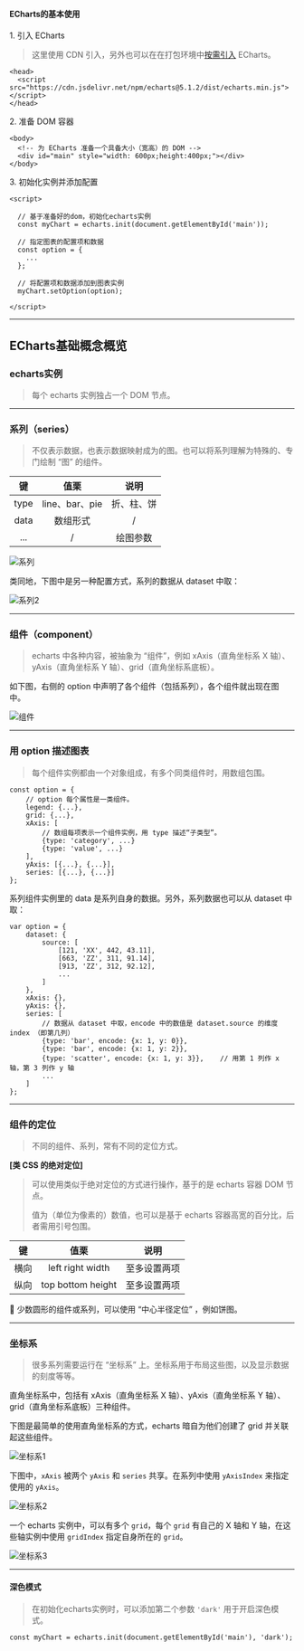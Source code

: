 #### ECharts的基本使用  

1\. 引入 ECharts  
> 这里使用 CDN 引入，另外也可以在在打包环境中[按需引入](https://echarts.apache.org/zh/tutorial.html#在打包环境中使用%20ECharts) ECharts。   

```
<head>
  <script src="https://cdn.jsdelivr.net/npm/echarts@5.1.2/dist/echarts.min.js"></script>
</head>
```

2\. 准备 DOM 容器
```
<body>
  <!-- 为 ECharts 准备一个具备大小（宽高）的 DOM -->
  <div id="main" style="width: 600px;height:400px;"></div>
</body>
```

3\. 初始化实例并添加配置
```
<script>

  // 基于准备好的dom，初始化echarts实例
  const myChart = echarts.init(document.getElementById('main'));

  // 指定图表的配置项和数据
  const option = {
    ...
  };

  // 将配置项和数据添加到图表实例
  myChart.setOption(option);

</script>
```

----

## ECharts基础概念概览

### echarts实例  
> 每个 echarts 实例独占一个 DOM 节点。

----

### 系列（series）  
> 不仅表示数据，也表示数据映射成为的图。也可以将系列理解为特殊的、专门绘制 “图” 的组件。   

键 | 值栗 | 说明
:-: | :-: | :-:
type | line、bar、pie | 折、柱、饼
data | 数组形式 | /
... | / | 绘图参数  

![系列](./img/系列.jpg)

类同地，下图中是另一种配置方式，系列的数据从 dataset 中取：

![系列2](./img/系列2.jpg)

----

### 组件（component）  
> echarts 中各种内容，被抽象为 “组件”，例如 xAxis（直角坐标系 X 轴）、yAxis（直角坐标系 Y 轴）、grid（直角坐标系底板）。  

如下图，右侧的 option 中声明了各个组件（包括系列），各个组件就出现在图中。  

![组件](./img/组件.jpg)  

----

### 用 option 描述图表  
> 每个组件实例都由一个对象组成，有多个同类组件时，用数组包围。  

```
const option = {
    // option 每个属性是一类组件。
    legend: {...},
    grid: {...},
    xAxis: [
        // 数组每项表示一个组件实例，用 type 描述“子类型”。
        {type: 'category', ...}
        {type: 'value', ...}
    ],
    yAxis: [{...}, {...}],
    series: [{...}, {...}]
};
```  

系列组件实例里的 data 是系列自身的数据。另外，系列数据也可以从 dataset 中取：  

```
var option = {
    dataset: {
        source: [
            [121, 'XX', 442, 43.11],
            [663, 'ZZ', 311, 91.14],
            [913, 'ZZ', 312, 92.12],
            ...
        ]
    },
    xAxis: {},
    yAxis: {},
    series: [
        // 数据从 dataset 中取，encode 中的数值是 dataset.source 的维度 index （即第几列）
        {type: 'bar', encode: {x: 1, y: 0}},
        {type: 'bar', encode: {x: 1, y: 2}},
        {type: 'scatter', encode: {x: 1, y: 3}},    // 用第 1 列作 x 轴，第 3 列作 y 轴
        ...
    ]
};
```

----  

### 组件的定位  
> 不同的组件、系列，常有不同的定位方式。  

**\[类 CSS 的绝对定位\]**  
> 可以使用类似于绝对定位的方式进行操作，基于的是 echarts 容器 DOM 节点。  
> 
> 值为（单位为像素的）数值，也可以是基于 echarts 容器高宽的百分比，后者需用引号包围。  

键 | 值栗 | 说明
:-: | :-: | :-:
横向 | left right width | 至多设置两项
纵向 | top bottom height | 至多设置两项

:palm_tree: 少数圆形的组件或系列，可以使用 “中心半径定位” ，例如饼图。  

----

### 坐标系  
> 很多系列需要运行在 “坐标系” 上。坐标系用于布局这些图，以及显示数据的刻度等等。  

直角坐标系中，包括有 xAxis（直角坐标系 X 轴）、yAxis（直角坐标系 Y 轴）、grid（直角坐标系底板）三种组件。  

下图是最简单的使用直角坐标系的方式，echarts 暗自为他们创建了 grid 并关联起这些组件。  

![坐标系1](./img/坐标系1.jpg)  

下图中，`xAxis` 被两个 `yAxis` 和 `series` 共享。在系列中使用 `yAxisIndex` 来指定使用的 `yAxis`。  

![坐标系2](./img/坐标系2.jpg)  

一个 echarts 实例中，可以有多个 `grid`，每个 `grid` 有自己的 X 轴和 Y 轴，在这些轴实例中使用 `gridIndex` 指定自身所在的 `grid`。  

![坐标系3](./img/坐标系3.jpg) 















----

#### 深色模式  
> 在初始化echarts实例时，可以添加第二个参数 `'dark'` 用于开启深色模式。  

```
const myChart = echarts.init(document.getElementById('main'), 'dark');
```


















